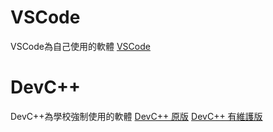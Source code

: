 # VSCode
VSCode為自己使用的軟體
[VSCode](https://code.visualstudio.com/)
# DevC++
DevC++為學校強制使用的軟體
[DevC++ 原版](https://www.bloodshed.net/)
[DevC++ 有維護版](https://orwelldevcpp.blogspot.com/)
